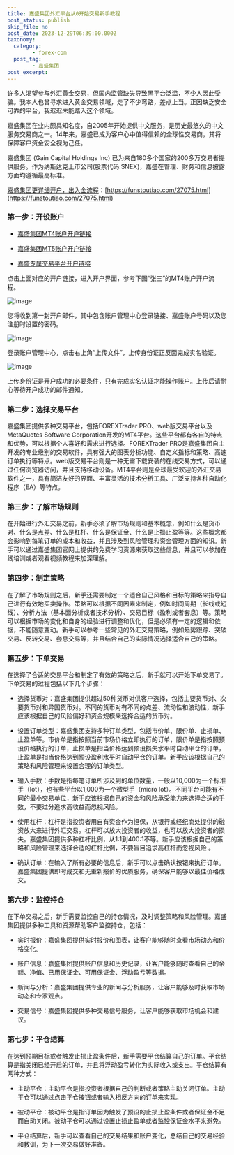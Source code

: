 ```yaml
---
title: 嘉盛集团外汇平台从0开始交易新手教程
post_status: publish
skip_file: no
post_date: 2023-12-29T06:39:00.000Z
taxonomy:
  category:
        - forex-com
  post_tag:
        - 嘉盛集团
post_excerpt: 
---
```

许多人渴望参与外汇黄金交易，但国内监管缺失导致黑平台泛滥，不少人因此受骗。我本人也曾寻求进入黄金交易领域，走了不少弯路，差点上当。正因缺乏安全可靠的平台，我迟迟未能踏入这个领域。

嘉盛集团在业内颇具知名度，自2005年开始提供中文服务，是历史最悠久的中文服务交易商之一。14年来，嘉盛已成为客户心中值得信赖的全球性交易商，其将保障客户资金安全视为己任。

嘉盛集团 (Gain Capital Holdings Inc) 已为来自180多个国家的200多万交易者提供服务。作为纳斯达克上市公司(股票代码:SNEX)，嘉盛在管理、财务和信息披露方面均遵循最高标准。

[嘉盛集团更详细开户，出入金流程](https://funstoutiao.com/27075.html)：[https://funstoutiao.com/27075.html](https://funstoutiao.com/27075.html)

### 第一步：开设账户

* [嘉盛集团MT4账户开户链接](https://s.ssgg.net/jsmt4)

* [嘉盛集团MT5账户开户链接](https://s.ssgg.net/jsmt5)

* [嘉盛专属交易平台开户链接](https://s.ssgg.net/js)

点击上面对应的开户链接，进入开户界面，参考下图“张三”的MT4账户开户流程。

![Image](https://prod-files-secure.s3.us-west-2.amazonaws.com/39ed1227-6d7d-4570-be36-9ccd4a2c4241/7a167aea-686b-400d-af59-4e18eb607a40/640.png?X-Amz-Algorithm=AWS4-HMAC-SHA256&X-Amz-Content-Sha256=UNSIGNED-PAYLOAD&X-Amz-Credential=ASIAZI2LB4665QR45YTK%2F20250311%2Fus-west-2%2Fs3%2Faws4_request&X-Amz-Date=20250311T041312Z&X-Amz-Expires=3600&X-Amz-Security-Token=IQoJb3JpZ2luX2VjEFQaCXVzLXdlc3QtMiJHMEUCIDIElGEqwonbE%2BgBl5d7gUIPTJWrWsRbqDIOjZGoCiGtAiEA%2F60Q%2BlbXGYtNDPhA%2BWb9H1canPYPpzve%2BTvNntrrHYgqiAQInf%2F%2F%2F%2F%2F%2F%2F%2F%2F%2FARAAGgw2Mzc0MjMxODM4MDUiDAdNC7VRHNNSBMxo4SrcA17XGhtnYzqz0W2gVWDtobrq3LmvGAK5PVvKeDSzV5BOxMx2%2FM6dgcZqtfgZg7eetvr%2BcxDWNAsfysCAuCTssBD%2B%2FUE29Ianp9sCzWudRGJz0KsgUAKF%2F9Nrds8p5hxMCzH7XrScPM2ekGS6DZPKv9yk%2Bo%2FGn30sg2cTTYwp2TVghmhEGYKRoXHjN4Puba4qd0z6mWERZk7tf%2F70JM25NyyQckRpG7i%2FzcsupYqb0SQlJDNjEiPapAz5FbPBXtGhB43ePkxQv9q9QUsoAdohVEw4dJYKuSM7vwUF8XvSibtf%2FUyF1yUjx8vE6vi7jKbSB99kFE3S9t%2FB%2FfFyxh7D2DXa%2Bz8dLv19zG1EG7Q84IHwjxiSMC8pgC9pbOXHElgy%2Fh29FAB20jxtB%2BsgMCMZQQqgWDp0CqqrRjUedJsSiHSt50r2doF7O%2B4rezOOeMZ8Otu2G5YoO1XeilDOCbbsy7AMjuCM9Lyoo5LOiZYk1eAOMCvz165zGmaFsJGMqAhEeqo7NkSaGxynPSHn04thaDEFSqBcVf%2FRGBfeNQD%2Fu2qo5qSWbJD2Sx%2BHTXurC8JNNyJ5VNwM4QBMK5%2F1MoMsThW2ZvdoQCQKz8zMvZM78CJ%2FWr7fRdgxcgByKHwoMLvuvr4GOqUBNfso5yAQOgWEbY7Qoep1F%2FJvuV22mLJFvPc9OGZRKiha1YUDgW1yujexmH6cAq6Kib%2Br5kn%2F%2FgZ75rsC2Iy%2BjjFQjMLzdhL2kL53gBnSbisVeVcYR6Y19LMWYk02N1JFQvVtVHljzIc%2FAIWTIdkijSa50PF118jN0vVsTbrLFEJxJqtcDpjOC2ymfw3SjjWXaXkcUVIY9zghu3TrCwWtGMdb46R6&X-Amz-Signature=8c13cc402ba6118df4f49b7e246b47a97f6a772bbbcaada013469f6c887950d1&X-Amz-SignedHeaders=host&x-id=GetObject)

您将收到第一封开户邮件，其中包含账户管理中心登录链接、嘉盛账户号码以及您注册时设置的密码。

![Image](https://prod-files-secure.s3.us-west-2.amazonaws.com/39ed1227-6d7d-4570-be36-9ccd4a2c4241/eaa1c6b3-2877-4284-a0e1-530e222c27fb/image.png?X-Amz-Algorithm=AWS4-HMAC-SHA256&X-Amz-Content-Sha256=UNSIGNED-PAYLOAD&X-Amz-Credential=ASIAZI2LB4665QR45YTK%2F20250311%2Fus-west-2%2Fs3%2Faws4_request&X-Amz-Date=20250311T041312Z&X-Amz-Expires=3600&X-Amz-Security-Token=IQoJb3JpZ2luX2VjEFQaCXVzLXdlc3QtMiJHMEUCIDIElGEqwonbE%2BgBl5d7gUIPTJWrWsRbqDIOjZGoCiGtAiEA%2F60Q%2BlbXGYtNDPhA%2BWb9H1canPYPpzve%2BTvNntrrHYgqiAQInf%2F%2F%2F%2F%2F%2F%2F%2F%2F%2FARAAGgw2Mzc0MjMxODM4MDUiDAdNC7VRHNNSBMxo4SrcA17XGhtnYzqz0W2gVWDtobrq3LmvGAK5PVvKeDSzV5BOxMx2%2FM6dgcZqtfgZg7eetvr%2BcxDWNAsfysCAuCTssBD%2B%2FUE29Ianp9sCzWudRGJz0KsgUAKF%2F9Nrds8p5hxMCzH7XrScPM2ekGS6DZPKv9yk%2Bo%2FGn30sg2cTTYwp2TVghmhEGYKRoXHjN4Puba4qd0z6mWERZk7tf%2F70JM25NyyQckRpG7i%2FzcsupYqb0SQlJDNjEiPapAz5FbPBXtGhB43ePkxQv9q9QUsoAdohVEw4dJYKuSM7vwUF8XvSibtf%2FUyF1yUjx8vE6vi7jKbSB99kFE3S9t%2FB%2FfFyxh7D2DXa%2Bz8dLv19zG1EG7Q84IHwjxiSMC8pgC9pbOXHElgy%2Fh29FAB20jxtB%2BsgMCMZQQqgWDp0CqqrRjUedJsSiHSt50r2doF7O%2B4rezOOeMZ8Otu2G5YoO1XeilDOCbbsy7AMjuCM9Lyoo5LOiZYk1eAOMCvz165zGmaFsJGMqAhEeqo7NkSaGxynPSHn04thaDEFSqBcVf%2FRGBfeNQD%2Fu2qo5qSWbJD2Sx%2BHTXurC8JNNyJ5VNwM4QBMK5%2F1MoMsThW2ZvdoQCQKz8zMvZM78CJ%2FWr7fRdgxcgByKHwoMLvuvr4GOqUBNfso5yAQOgWEbY7Qoep1F%2FJvuV22mLJFvPc9OGZRKiha1YUDgW1yujexmH6cAq6Kib%2Br5kn%2F%2FgZ75rsC2Iy%2BjjFQjMLzdhL2kL53gBnSbisVeVcYR6Y19LMWYk02N1JFQvVtVHljzIc%2FAIWTIdkijSa50PF118jN0vVsTbrLFEJxJqtcDpjOC2ymfw3SjjWXaXkcUVIY9zghu3TrCwWtGMdb46R6&X-Amz-Signature=fe3e46ed9de467799ff427b67ab616fdee1f0d225baf4d1cc0cc2d3f6f3911c7&X-Amz-SignedHeaders=host&x-id=GetObject)

登录账户管理中心，点击右上角“上传文件”，上传身份证正反面完成实名验证。

![Image](https://prod-files-secure.s3.us-west-2.amazonaws.com/39ed1227-6d7d-4570-be36-9ccd4a2c4241/54090639-09fc-46b4-a135-e0289f707147/image.png?X-Amz-Algorithm=AWS4-HMAC-SHA256&X-Amz-Content-Sha256=UNSIGNED-PAYLOAD&X-Amz-Credential=ASIAZI2LB4665QR45YTK%2F20250311%2Fus-west-2%2Fs3%2Faws4_request&X-Amz-Date=20250311T041312Z&X-Amz-Expires=3600&X-Amz-Security-Token=IQoJb3JpZ2luX2VjEFQaCXVzLXdlc3QtMiJHMEUCIDIElGEqwonbE%2BgBl5d7gUIPTJWrWsRbqDIOjZGoCiGtAiEA%2F60Q%2BlbXGYtNDPhA%2BWb9H1canPYPpzve%2BTvNntrrHYgqiAQInf%2F%2F%2F%2F%2F%2F%2F%2F%2F%2FARAAGgw2Mzc0MjMxODM4MDUiDAdNC7VRHNNSBMxo4SrcA17XGhtnYzqz0W2gVWDtobrq3LmvGAK5PVvKeDSzV5BOxMx2%2FM6dgcZqtfgZg7eetvr%2BcxDWNAsfysCAuCTssBD%2B%2FUE29Ianp9sCzWudRGJz0KsgUAKF%2F9Nrds8p5hxMCzH7XrScPM2ekGS6DZPKv9yk%2Bo%2FGn30sg2cTTYwp2TVghmhEGYKRoXHjN4Puba4qd0z6mWERZk7tf%2F70JM25NyyQckRpG7i%2FzcsupYqb0SQlJDNjEiPapAz5FbPBXtGhB43ePkxQv9q9QUsoAdohVEw4dJYKuSM7vwUF8XvSibtf%2FUyF1yUjx8vE6vi7jKbSB99kFE3S9t%2FB%2FfFyxh7D2DXa%2Bz8dLv19zG1EG7Q84IHwjxiSMC8pgC9pbOXHElgy%2Fh29FAB20jxtB%2BsgMCMZQQqgWDp0CqqrRjUedJsSiHSt50r2doF7O%2B4rezOOeMZ8Otu2G5YoO1XeilDOCbbsy7AMjuCM9Lyoo5LOiZYk1eAOMCvz165zGmaFsJGMqAhEeqo7NkSaGxynPSHn04thaDEFSqBcVf%2FRGBfeNQD%2Fu2qo5qSWbJD2Sx%2BHTXurC8JNNyJ5VNwM4QBMK5%2F1MoMsThW2ZvdoQCQKz8zMvZM78CJ%2FWr7fRdgxcgByKHwoMLvuvr4GOqUBNfso5yAQOgWEbY7Qoep1F%2FJvuV22mLJFvPc9OGZRKiha1YUDgW1yujexmH6cAq6Kib%2Br5kn%2F%2FgZ75rsC2Iy%2BjjFQjMLzdhL2kL53gBnSbisVeVcYR6Y19LMWYk02N1JFQvVtVHljzIc%2FAIWTIdkijSa50PF118jN0vVsTbrLFEJxJqtcDpjOC2ymfw3SjjWXaXkcUVIY9zghu3TrCwWtGMdb46R6&X-Amz-Signature=f8921db7c725ffc4cc4e98ea45e9c4304741dc63bb6b5f97d6d73d7deb800a51&X-Amz-SignedHeaders=host&x-id=GetObject)

上传身份证是开户成功的必要条件，只有完成实名认证才能操作账户。上传后请耐心等待开户成功的邮件通知。

### 第二步：选择交易平台

嘉盛集团提供多种交易平台，包括FOREXTrader PRO、web版交易平台以及MetaQuotes Software Corporation开发的MT4平台。这些平台都有各自的特点和优势，可以根据个人喜好和需求进行选择。FOREXTrader PRO是嘉盛集团自主开发的专业级别的交易软件，具有强大的图表分析功能、自定义指标和策略、高速订单执行等特点。web版交易平台则是一种无需下载安装的在线交易方式，可以通过任何浏览器访问，并且支持移动设备。MT4平台则是全球最受欢迎的外汇交易软件之一，具有简洁友好的界面、丰富灵活的技术分析工具、广泛支持各种自动化程序（EA）等特点。

### 第三步：了解市场规则

在开始进行外汇交易之前，新手必须了解市场规则和基本概念，例如什么是货币对、什么是点差、什么是杠杆、什么是保证金、什么是止损止盈等等。这些概念都会影响到每笔订单的成本和收益，并且涉及到风险管理和资金管理方面的知识。新手可以通过嘉盛集团官网上提供的免费学习资源来获取这些信息，并且可以参加在线培训或者观看视频教程来加深理解。

### 第四步：制定策略

在了解了市场规则之后，新手还需要制定一个适合自己风格和目标的策略来指导自己进行有效地买卖操作。策略可以根据不同因素来制定，例如时间周期（长线或短线）、分析方法（基本面分析或者技术分析）、交易目标（盈利或者套息）等。策略可以根据市场的变化和自身的经验进行调整和优化，但是必须有一定的逻辑和依据，不能随意变动。新手可以参考一些常见的外汇交易策略，例如趋势跟踪、突破交易、反转交易、套息交易等，并且结合自己的实际情况选择适合自己的策略。

### 第五步：下单交易

在选择了合适的交易平台和制定了有效的策略之后，新手就可以开始下单交易了。下单交易的过程包括以下几个步骤：

* 选择货币对：嘉盛集团提供超过50种货币对供客户选择，包括主要货币对、次要货币对和异国货币对。不同的货币对有不同的点差、流动性和波动性，新手应该根据自己的风险偏好和资金规模来选择合适的货币对。

* 设置订单类型：嘉盛集团支持多种订单类型，包括市价单、限价单、止损单、止盈单等。市价单是指按照当前市场价格立即执行的订单，限价单是指按照预设价格执行的订单，止损单是指当价格达到预设损失水平时自动平仓的订单，止盈单是指当价格达到预设盈利水平时自动平仓的订单。新手应该根据自己的策略和风险管理来设置合理的订单类型。

* 输入手数：手数是指每笔订单所涉及到的单位数量，一般以10,000为一个标准手（lot），也有些平台以1,000为一个微型手（micro lot）。不同平台可能有不同的最小交易单位，新手应该根据自己的资金和风险承受能力来选择合适的手数，不要过分追求高收益而忽视风险。

* 使用杠杆：杠杆是指投资者用自有资金作为担保，从银行或经纪商处提供的融资放大来进行外汇交易。杠杆可以放大投资者的收益，也可以放大投资者的损失。嘉盛集团提供多种杠杆比例，从1:1到400:1不等。新手应该根据自己的策略和风险管理来选择合适的杠杆比例，不要盲目追求高杠杆而忽视风险 。

* 确认订单：在输入了所有必要的信息后，新手可以点击确认按钮来执行订单。嘉盛集团提供即时成交和无重新报价的优质服务，确保客户能够以最佳价格成交。

### 第六步：监控持仓

在下单交易之后，新手需要监控自己的持仓情况，及时调整策略和风险管理。嘉盛集团提供多种工具和资源帮助客户监控持仓，包括：

* 实时报价：嘉盛集团提供实时报价和图表，让客户能够随时查看市场动态和价格变化。

* 账户信息：嘉盛集团提供账户信息和历史记录，让客户能够随时查看自己的余额、净值、已用保证金、可用保证金、浮动盈亏等数据。

* 新闻与分析：嘉盛集团提供专业的新闻与分析服务，让客户能够及时获取市场动态和专家观点。

* 交易信号：嘉盛集团提供多种交易信号服务，让客户能够获取市场机会和建议。

### 第七步：平仓结算

在达到预期目标或者触发止损止盈条件后，新手需要平仓结算自己的订单。平仓结算是指关闭已经开启的订单，并且将浮动盈亏转化为实际收入或支出。平仓结算有两种方式：

* 主动平仓：主动平仓是指投资者根据自己的判断或者策略主动关闭订单。主动平仓可以通过点击平仓按钮或者输入相反方向的订单来实现。

* 被动平仓：被动平仓是指订单因为触发了预设的止损止盈条件或者保证金不足而自动关闭。被动平仓可以通过设置止损止盈单或者监控保证金水平来避免。

* 平仓结算后，新手可以查看自己的交易结果和账户变化，总结自己的交易经验和教训，为下一次交易做好准备。
